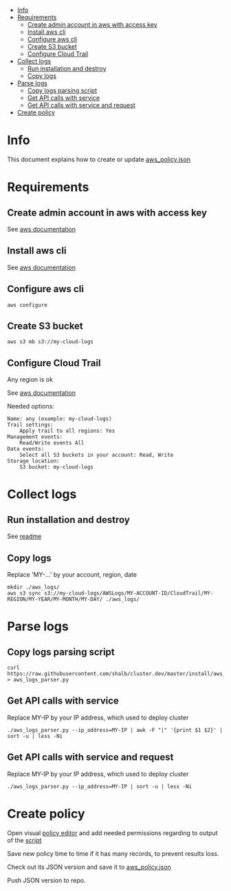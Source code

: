    * [Info](#info)
   * [Requirements](#requirements)
      * [Create admin account in aws with access key](#create-admin-account-in-aws-with-access-key)
      * [Install aws cli](#install-aws-cli)
      * [Configure aws cli](#configure-aws-cli)
      * [Create S3 bucket](#create-s3-bucket)
      * [Configure Cloud Trail](#configure-cloud-trail)
   * [Collect logs](#collect-logs)
      * [Run installation and destroy](#run-installation-and-destroy)
      * [Copy logs](#copy-logs)
   * [Parse logs](#parse-logs)
      * [Copy logs parsing script](#copy-logs-parsing-script)
      * [Get API calls with service](#get-api-calls-with-service)
      * [Get API calls with service and request](#get-api-calls-with-service-and-request)
   * [Create policy](#create-policy)

# Info

This document explains how to create or update [aws_policy.json](../install/aws_policy.json)

# Requirements

## Create admin account in aws with access key

See [aws documentation](https://docs.aws.amazon.com/IAM/latest/UserGuide/id_users_create.html)

## Install aws cli

See [aws documentation](https://docs.aws.amazon.com/cli/latest/userguide/cli-chap-install.html)

## Configure aws cli

~~~~
aws configure
~~~~

## Create S3 bucket

~~~~
aws s3 mb s3://my-cloud-logs
~~~~

## Configure Cloud Trail

Any region is ok

See [aws documentation](https://docs.aws.amazon.com/awscloudtrail/latest/userguide/cloudtrail-tutorial.html#tutorial-step2)

Needed options:

~~~~
Name: any (example: my-cloud-logs)
Trail settings:
    Apply trail to all regions: Yes
Management events:
    Read/Write events All
Data events:
    Select all S3 buckets in your account: Read, Write 
Storage location:
    S3 bucket: my-cloud-logs
~~~~

# Collect logs

## Run installation and destroy

See [readme](../README.md)

## Copy logs

Replace 'MY-...' by your account, region, date

~~~~
mkdir ./aws_logs/
aws s3 sync s3://my-cloud-logs/AWSLogs/MY-ACCOUNT-ID/CloudTrail/MY-REGION/MY-YEAR/MY-MONTH/MY-DAY/ ./aws_logs/
~~~~

# Parse logs

## Copy logs parsing script

~~~~
curl https://raw.githubusercontent.com/shalb/cluster.dev/master/install/aws_logs_parser.py > aws_logs_parser.py
~~~~

## Get API calls with service

Replace MY-IP by your IP address, which used to deploy cluster

~~~~
./aws_logs_parser.py --ip_address=MY-IP | awk -F "|" '{print $1 $2}' | sort -u | less -Ni
~~~~

## Get API calls with service and request

Replace MY-IP by your IP address, which used to deploy cluster

~~~~
./aws_logs_parser.py --ip_address=MY-IP | sort -u | less -Ni
~~~~

# Create policy

Open visual [policy editor](https://console.aws.amazon.com/iam/home?#/policies$new?step=edit) and add needed permissions regarding to output of the [script](../install/aws_logs_parser.py)

Save new policy time to time if it has many records, to prevent results loss.

Check out its JSON version and save it to [aws_policy.json](../install/aws_policy.json)

Push JSON version to repo.

